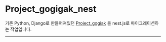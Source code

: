 # Project_gogigak_nest
기존 Python, Django로 만들어져있던 [Project_gogiak](https://github.com/Pratiable/Project_gogigak) 을 nest.js로 마이그레이션하는 작업입니다.

---
